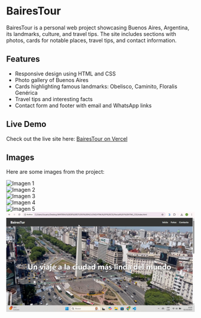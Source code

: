 # BairesTour

BairesTour is a personal web project showcasing Buenos Aires, Argentina, its landmarks, culture, and travel tips. The site includes sections with photos, cards for notable places, travel tips, and contact information.

## Features

- Responsive design using HTML and CSS
- Photo gallery of Buenos Aires
- Cards highlighting famous landmarks: Obelisco, Caminito, Floralis Genérica
- Travel tips and interesting facts
- Contact form and footer with email and WhatsApp links

## Live Demo

Check out the live site here: [BairesTour on Vercel](https://baires-tour-web.vercel.app)

## Images

Here are some images from the project:

![Imagen 1](imagenes_muestra/img_muestra1.jpg)  
![Imagen 2](imagenes_muestra/img_muestra2.jpg)  
![Imagen 3](imagenes_muestra/img_muestra3.jpg)  
![Imagen 4](imagenes_muestra/img_muestra4.jpg)  
![Imagen 5](imagenes_muestra/img_muestra5.jpg)  
![Imagen 6](imagenes_muestra/img_muestra6.jpg)  




